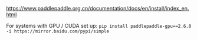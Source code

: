 
https://www.paddlepaddle.org.cn/documentation/docs/en/install/index_en.html

For systems with GPU / CUDA set up:
`pip install paddlepaddle-gpu==2.6.0 -i https://mirror.baidu.com/pypi/simple`

